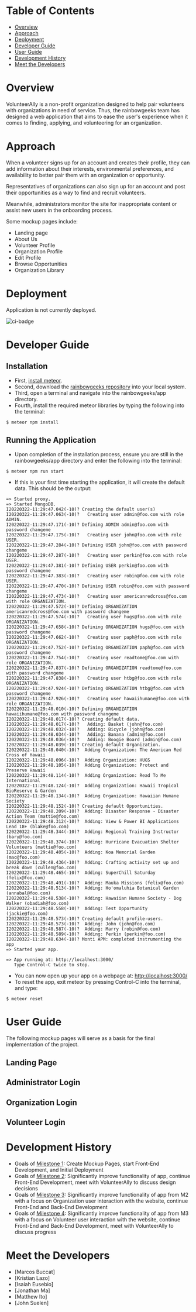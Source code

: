 # Table of Contents
- [Overview](#overview)
- [Approach](#approach)
- [Deployment](#deployment)
- [Developer Guide](#developer-guide)
- [User Guide](#user-guide)
- [Development History](#development-history)
- [Meet the Developers](#meet-the-developers)

# Overview
VolunteerAlly is a non-profit organization designed to help pair volunteers with organizations in need of service. Thus, the rainbowgeeks team has designed a web application that aims to ease the user's experience when it comes to finding, applying, and volunteering for an organization.

# Approach
When a volunteer signs up for an account and creates their profile, they can add information about their interests, environmental preferences, and availability to better pair them with an organization or opportunity. 

Representatives of organizations can also sign up for an account and post their opportunities as a way to find and recruit volunteers.

Meanwhile, administrators monitor the site for inappropriate content or assist new users in the onboarding process.

Some mockup pages include:
- Landing page
- About Us
- Volunteer Profile
- Organization Profile
- Edit Profile
- Browse Opportunities
- Organization Library

# Deployment
Application is not currently deployed.

![ci-badge](https://github.com/rainbowgeeks/rainbowgeeks/workflows/ci-matrp/badge.svg)

# Developer Guide

## Installation
- First, [install meteor](https://www.meteor.com/developers/install).
- Second, download the [rainbowgeeks repository](https://github.com/rainbowgeeks/rainbowgeeks) into your local system.
- Third, open a terminal and navigate into the rainbowgeeks/app directory.
- Fourth, install the required meteor libraries by typing the following into the terminal:

```
$ meteor npm install
```

## Running the Application
- Upon completion of the installation process, ensure you are still in the rainbowgeeks/app directory and enter the following into the terminal:

```
$ meteor npm run start
```

- If this is your first time starting the application, it will create the default data. This should be the output:

```
=> Started proxy.
=> Started MongoDB.
I20220322-11:29:47.042(-10)? Creating the default user(s)
I20220322-11:29:47.063(-10)?   Creating user admin@foo.com with role ADMIN.
I20220322-11:29:47.171(-10)? Defining ADMIN admin@foo.com with password changeme
I20220322-11:29:47.175(-10)?   Creating user john@foo.com with role USER.
I20220322-11:29:47.284(-10)? Defining USER john@foo.com with password changeme
I20220322-11:29:47.287(-10)?   Creating user perkin@foo.com with role USER.
I20220322-11:29:47.381(-10)? Defining USER perkin@foo.com with password changeme
I20220322-11:29:47.383(-10)?   Creating user robin@foo.com with role USER.
I20220322-11:29:47.470(-10)? Defining USER robin@foo.com with password changeme
I20220322-11:29:47.473(-10)?   Creating user americanredcross@foo.com with role ORGANIZATION.
I20220322-11:29:47.572(-10)? Defining ORGANIZATION americanredcross@foo.com with password changeme
I20220322-11:29:47.574(-10)?   Creating user hugs@foo.com with role ORGANIZATION.
I20220322-11:29:47.658(-10)? Defining ORGANIZATION hugs@foo.com with password changeme
I20220322-11:29:47.662(-10)?   Creating user paph@foo.com with role ORGANIZATION.
I20220322-11:29:47.752(-10)? Defining ORGANIZATION paph@foo.com with password changeme
I20220322-11:29:47.754(-10)?   Creating user readtome@foo.com with role ORGANIZATION.
I20220322-11:29:47.837(-10)? Defining ORGANIZATION readtome@foo.com with password changeme
I20220322-11:29:47.838(-10)?   Creating user htbg@foo.com with role ORGANIZATION.
I20220322-11:29:47.924(-10)? Defining ORGANIZATION htbg@foo.com with password changeme
I20220322-11:29:47.926(-10)?   Creating user hawaiihumane@foo.com with role ORGANIZATION.
I20220322-11:29:48.010(-10)? Defining ORGANIZATION hawaiihumane@foo.com with password changeme
I20220322-11:29:48.017(-10)? Creating default data.
I20220322-11:29:48.017(-10)?   Adding: Basket (john@foo.com)
I20220322-11:29:48.032(-10)?   Adding: Bicycle (john@foo.com)
I20220322-11:29:48.034(-10)?   Adding: Banana (admin@foo.com)
I20220322-11:29:48.036(-10)?   Adding: Boogie Board (admin@foo.com)
I20220322-11:29:48.039(-10)? Creating default Organization.
I20220322-11:29:48.040(-10)?  Adding Organization: The American Red Cross of Hawaii
I20220322-11:29:48.096(-10)?  Adding Organization: HUGS
I20220322-11:29:48.105(-10)?  Adding Organization: Protect and Preserve Hawaii
I20220322-11:29:48.114(-10)?  Adding Organization: Read To Me International
I20220322-11:29:48.124(-10)?  Adding Organization: Hawaii Tropical BioReserve & Garden
I20220322-11:29:48.134(-10)?  Adding Organization: Hawaiian Humane Society
I20220322-11:29:48.152(-10)? Creating default Opportunities.
I20220322-11:29:48.209(-10)?  Adding: Disaster Response - Disaster Action Team (mattie@foo.com)
I20220322-11:29:48.312(-10)?  Adding: View & Power BI Applications Lead 18+ (blake@foo.com)
I20220322-11:29:48.344(-10)?  Adding: Regional Training Instructor (bary@foo.com)
I20220322-11:29:48.374(-10)?  Adding: Hurricane Evacuation Shelter Volunteers (mattie@foo.com)
I20220322-11:29:48.405(-10)?  Adding: Koa Memorial Garden (mac@foo.com)
I20220322-11:29:48.436(-10)?  Adding: Crafting activity set up and break down (cullen@foo.com)
I20220322-11:29:48.465(-10)?  Adding: SuperChill Saturday (felix@foo.com)
I20220322-11:29:48.491(-10)?  Adding: Mauka Missions (felix@foo.com)
I20220322-11:29:48.513(-10)?  Adding: Ho'omaluhia Botanical Garden (annabal@foo.com)
I20220322-11:29:48.538(-10)?  Adding: Hawaiian Humane Society - Dog Walker (obadiah@foo.com)
I20220322-11:29:48.558(-10)?  Adding: Test Opportunity (jackie@foo.com)
I20220322-11:29:48.573(-10)? Creating default profile-users.
I20220322-11:29:48.573(-10)?  Adding: John (john@foo.com)
I20220322-11:29:48.587(-10)?  Adding: Marry (robin@foo.com)
I20220322-11:29:48.589(-10)?  Adding: Perkin (perkin@foo.com)
I20220322-11:29:48.634(-10)? Monti APM: completed instrumenting the app
=> Started your app.

=> App running at: http://localhost:3000/
   Type Control-C twice to stop.

```
- You can now open up your app on a webpage at: [http://localhost:3000/](http://localhost:3000/)
- To reset the app, exit meteor by pressing Control-C into the terminal, and type:

```
$ meteor reset
```

# User Guide
The following mockup pages will serve as a basis for the final implementation of the project. 

## Landing Page

## Administrator Login

## Organization Login

## Volunteer Login


# Development History

- Goals of [Milestone 1](https://github.com/rainbowgeeks/rainbowgeeks/projects/1): Create Mockup Pages, start Front-End Development, and Initial Deployment
- Goals of [Milestone 2](https://github.com/rainbowgeeks/rainbowgeeks/projects/2): Significantly improve functionality of app, continue Front-End Development, meet with VolunteerAlly to discuss design decisions
- Goals of [Milestone 3](https://github.com/rainbowgeeks/rainbowgeeks/projects/3): Significantly improve functionality of app from M2 with a focus on Organization user interaction with the website, continue Front-End and Back-End Development
- Goals of [Milestone 4](https://github.com/rainbowgeeks/rainbowgeeks/projects/4): Significantly improve functionality of app from M3 with a focus on Volunteer user interaction with the website, continue Front-End and Back-End Development, meet with VolunteerAlly to discuss progress

# Meet the Developers

- [Marcos Buccat]
- [Kristian Lazo]
- [Isaiah Eusebio]
- [Jonathan Ma]
- [Matthew Ito]
- [John Suelen]
